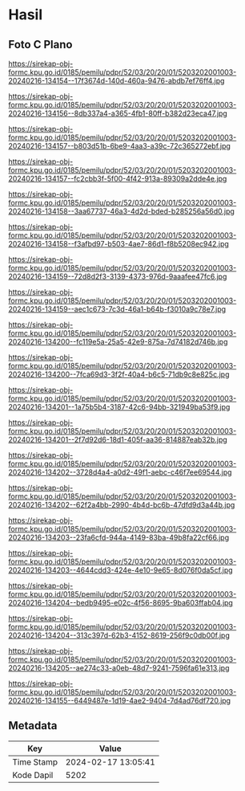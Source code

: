 # Hasil

## Foto C Plano

https://sirekap-obj-formc.kpu.go.id/0185/pemilu/pdpr/52/03/20/20/01/5203202001003-20240216-134154--17f3674d-140d-460a-9476-abdb7ef76ff4.jpg

https://sirekap-obj-formc.kpu.go.id/0185/pemilu/pdpr/52/03/20/20/01/5203202001003-20240216-134156--8db337a4-a365-4fb1-80ff-b382d23eca47.jpg

https://sirekap-obj-formc.kpu.go.id/0185/pemilu/pdpr/52/03/20/20/01/5203202001003-20240216-134157--b803d51b-6be9-4aa3-a39c-72c365272ebf.jpg

https://sirekap-obj-formc.kpu.go.id/0185/pemilu/pdpr/52/03/20/20/01/5203202001003-20240216-134157--fc2cbb3f-5f00-4f42-913a-89309a2dde4e.jpg

https://sirekap-obj-formc.kpu.go.id/0185/pemilu/pdpr/52/03/20/20/01/5203202001003-20240216-134158--3aa67737-46a3-4d2d-bded-b285256a56d0.jpg

https://sirekap-obj-formc.kpu.go.id/0185/pemilu/pdpr/52/03/20/20/01/5203202001003-20240216-134158--f3afbd97-b503-4ae7-86d1-f8b5208ec942.jpg

https://sirekap-obj-formc.kpu.go.id/0185/pemilu/pdpr/52/03/20/20/01/5203202001003-20240216-134159--72d8d2f3-3139-4373-976d-9aaafee47fc6.jpg

https://sirekap-obj-formc.kpu.go.id/0185/pemilu/pdpr/52/03/20/20/01/5203202001003-20240216-134159--aec1c673-7c3d-46a1-b64b-f3010a9c78e7.jpg

https://sirekap-obj-formc.kpu.go.id/0185/pemilu/pdpr/52/03/20/20/01/5203202001003-20240216-134200--fc119e5a-25a5-42e9-875a-7d74182d746b.jpg

https://sirekap-obj-formc.kpu.go.id/0185/pemilu/pdpr/52/03/20/20/01/5203202001003-20240216-134200--7fca69d3-3f2f-40a4-b6c5-71db9c8e825c.jpg

https://sirekap-obj-formc.kpu.go.id/0185/pemilu/pdpr/52/03/20/20/01/5203202001003-20240216-134201--1a75b5b4-3187-42c6-94bb-321949ba53f9.jpg

https://sirekap-obj-formc.kpu.go.id/0185/pemilu/pdpr/52/03/20/20/01/5203202001003-20240216-134201--2f7d92d6-18d1-405f-aa36-814887eab32b.jpg

https://sirekap-obj-formc.kpu.go.id/0185/pemilu/pdpr/52/03/20/20/01/5203202001003-20240216-134202--3728d4a4-a0d2-49f1-aebc-c46f7ee69544.jpg

https://sirekap-obj-formc.kpu.go.id/0185/pemilu/pdpr/52/03/20/20/01/5203202001003-20240216-134202--62f2a4bb-2990-4b4d-bc6b-47dfd9d3a44b.jpg

https://sirekap-obj-formc.kpu.go.id/0185/pemilu/pdpr/52/03/20/20/01/5203202001003-20240216-134203--23fa6cfd-944a-4149-83ba-49b8fa22cf66.jpg

https://sirekap-obj-formc.kpu.go.id/0185/pemilu/pdpr/52/03/20/20/01/5203202001003-20240216-134203--4644cdd3-424e-4e10-9e65-8d076f0da5cf.jpg

https://sirekap-obj-formc.kpu.go.id/0185/pemilu/pdpr/52/03/20/20/01/5203202001003-20240216-134204--bedb9495-e02c-4f56-8695-9ba603ffab04.jpg

https://sirekap-obj-formc.kpu.go.id/0185/pemilu/pdpr/52/03/20/20/01/5203202001003-20240216-134204--313c397d-62b3-4152-8619-256f9c0db00f.jpg

https://sirekap-obj-formc.kpu.go.id/0185/pemilu/pdpr/52/03/20/20/01/5203202001003-20240216-134205--ae274c33-a0eb-48d7-9241-7596fa61e313.jpg

https://sirekap-obj-formc.kpu.go.id/0185/pemilu/pdpr/52/03/20/20/01/5203202001003-20240216-134155--6449487e-1d19-4ae2-9404-7d4ad76df720.jpg


## Metadata

| Key        | Value               |
| ---------- | ------------------- |
| Time Stamp | 2024-02-17 13:05:41 |
| Kode Dapil | 5202                |



